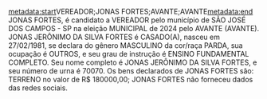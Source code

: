 <metadata:start>VEREADOR;JONAS FORTES;AVANTE;AVANTE<metadata:end>
JONAS FORTES, é candidato a VEREADOR pelo município de SÃO JOSÉ DOS CAMPOS - SP na eleição MUNICIPAL de 2024 pelo AVANTE (AVANTE). JONAS JERÔNIMO DA SILVA FORTES é CASADO(A), nasceu em 27/02/1981, se declara do gênero MASCULINO da cor/raça PARDA, sua ocupação é OUTROS, e seu grau de instrução é ENSINO FUNDAMENTAL COMPLETO. Seu nome completo é JONAS JERÔNIMO DA SILVA FORTES, e seu número de urna é 70070.
Os bens declarados de JONAS FORTES são: TERRENO no valor de R$ 180000,00; 
JONAS FORTES não forneceu dados das redes sociais.